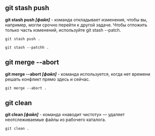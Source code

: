 ## git stash push

**git stash push *[файл]*** - команда откладывает изменения, чтобы вы, например, могли срочно перейти к другой задаче. Чтобы отложить только часть изменений, используйте git stash --patch.

```bash-
git stash push .
``` 

```bash-
git stash --patchh .
``` 

## git merge --abort

**git merge --abort *[файл]*** - команда используется, когда нет времени решать конфликт прямо здесь и сейчас.

```bash-
git merge --abort .
``` 

## git clean

**git clean *[файл]*** - команда «наводит чистоту» — удаляет неотслеживаемые файлы из рабочего каталога.

```bash-
git clean .
``` 

